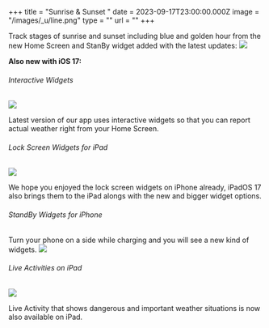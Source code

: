+++
title = "Sunrise & Sunset "
date = 2023-09-17T23:00:00.000Z
image = "/images/_u/line.png"
type = ""
url = ""
+++

Track stages of sunrise and sunset including blue and golden hour from the new Home Screen and StanBy widget added with the latest updates: ![](/images/1w_sun_03.1.png-min.png)

**Also new with iOS 17:**

###### Interactive Widgets

![](/images/_u/i_w2.jpeg)

Latest version of our app uses interactive widgets so that you can report actual weather right from your Home Screen.

###### Lock Screen Widgets for iPad

![](/images/_u/ipad_rect2.jpg)

We hope you enjoyed the lock screen widgets on iPhone already, iPadOS 17 also brings them to the iPad alongs with the new and bigger widget options.

###### StandBy Widgets for iPhone

Turn your phone on a side while charging and you will see a new kind of widgets.
![](/images/_u/standby.png)

###### Live Activities on iPad

![](/images/_u/la.jpg)

Live Activity that shows dangerous and important weather situations is now also available on iPad.
